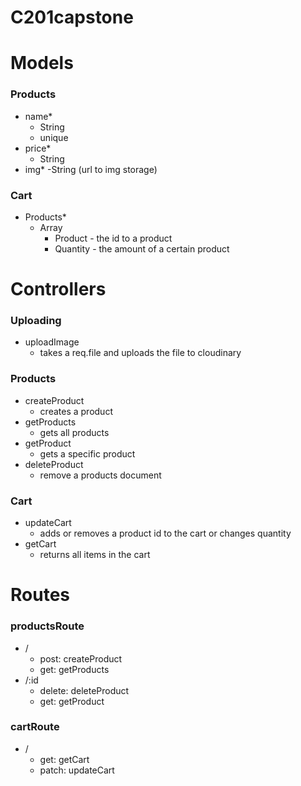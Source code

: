 # C201capstone

# Models

### Products
- name*
  - String
  - unique
- price*
  - String
- img*
  -String (url to img storage)

### Cart
- Products*
  - Array
    - Product - the id to a product
    - Quantity - the amount of a certain product

# Controllers

### Uploading
- uploadImage
  - takes a req.file and uploads the file to cloudinary

### Products
- createProduct
  - creates a product
- getProducts
  - gets all products
- getProduct
  - gets a specific product
- deleteProduct
  - remove a products document

### Cart
- updateCart
  - adds or removes a product id to the cart or changes quantity
- getCart
  - returns all items in the cart

# Routes

### productsRoute
- /
  - post: createProduct
  - get: getProducts
- /:id
  - delete: deleteProduct
  - get: getProduct

### cartRoute
- /
  - get: getCart
  - patch: updateCart